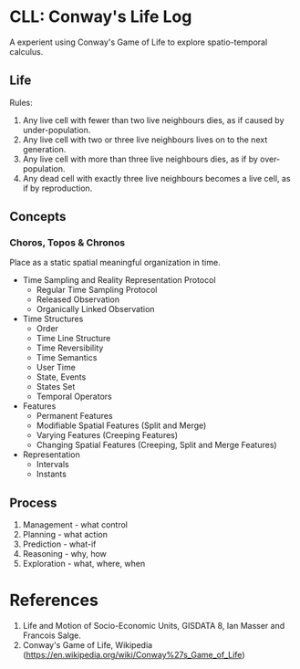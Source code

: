 # CLL: Conway's Life Log

A experient using Conway's Game of Life to explore spatio-temporal calculus.

## Life

Rules:

1. Any live cell with fewer than two live neighbours dies, as if caused by under-population.
1. Any live cell with two or three live neighbours lives on to the next generation.
1. Any live cell with more than three live neighbours dies, as if by over-population.
1. Any dead cell with exactly three live neighbours becomes a live cell, as if by reproduction.

## Concepts 

### Choros, Topos & Chronos

Place as a static spatial meaningful organization in time.

- Time Sampling and Reality Representation Protocol
  - Regular Time Sampling Protocol
  - Released Observation
  - Organically Linked Observation
- Time Structures
  - Order
  - Time Line Structure
  - Time Reversibility
  - Time Semantics
  - User Time
  - State, Events
  - States Set
  - Temporal Operators
- Features
  - Permanent Features
  - Modifiable Spatial Features (Split and Merge)
  - Varying Features (Creeping Features)
  - Changing Spatial Features (Creeping, Split and Merge Features)
- Representation
  - Intervals
  - Instants

## Process

1. Management - what control
2. Planning - what action
3. Prediction - what-if
4. Reasoning - why, how
5. Exploration - what, where, when

# References

1. Life and Motion of Socio-Economic Units, GISDATA 8, Ian Masser and Francois Salge.
1. Conway's Game of Life, Wikipedia (https://en.wikipedia.org/wiki/Conway%27s_Game_of_Life)
